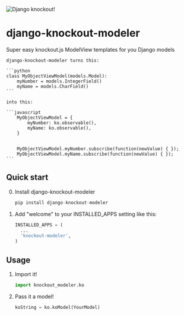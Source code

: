 ![Django knockout!](http://i.imgur.com/JOBuh4u.gif)

django-knockout-modeler
==============

Super easy knockout.js ModelView templates for you Django models

    django-knockout-modeler turns this:

    ```python
    class MyObjectViewModel(models.Model):
        myNumber = models.IntegerField()
        myName = models.CharField()
    ```

    into this:

    ```javascript
        MyObjectViewModel = {
            myNumber: ko.observable(),
            myName: ko.observable(),
        }


        MyObjectViewModel.myNumber.subscribe(function(newValue) { });
        MyObjectViewModel.myName.subscribe(function(newValue) { });
    ```

Quick start
------------

0. Install django-knockout-modeler

    ```python
    pip install django-knockout-modeler
    ```

1. Add "welcome" to your INSTALLED_APPS setting like this:

    ```python
    INSTALLED_APPS = (
      ...
      'knockout-modeler',
    )
    ```

Usage
---------

1. Import it!

    ```python
    import knockout_modeler.ko
    ```

2. Pass it a model!

    ```python
    koString = ko.koModel(YourModel)
    ```

